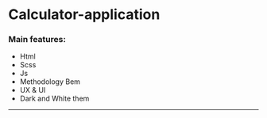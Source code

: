 # Calculator-application

### Main features: 
 - Html
 - Scss
 - Js 
 - Methodology Bem
 - UX & UI
 - Dark and White them
 


---
